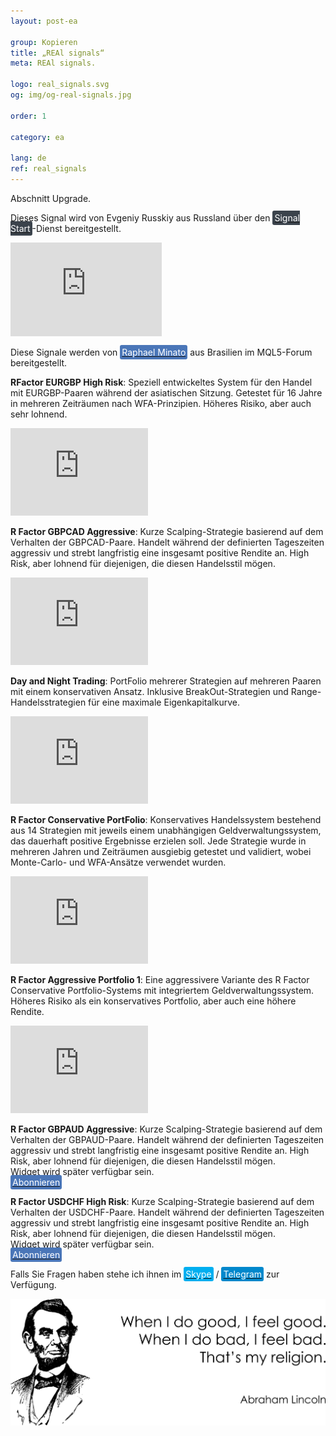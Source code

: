 ```yaml
---
layout: post-ea

group: Kopieren
title: „REAl signals“
meta: REAl signals.

logo: real_signals.svg
og: img/og-real-signals.jpg

order: 1

category: ea

lang: de
ref: real_signals
---
```


Abschnitt Upgrade.

Dieses Signal wird von Evgeniy Russkiy aus Russland über den <a href="https://www.signalstart.com/analysis/real-signal/50865" target="_blank"><span style="background-color:#3b434c; color:white; padding:3px; border-radius: 3px">Signal Start</span></a>-Dienst bereitgestellt.  
<iframe frameborder="0" width="242" height="150" src="https://www.signalstart.com/de/widgets/1/50865?colors=578EBE,FFFFFF,004782"></iframe>

Diese Signale werden von <a href="https://www.mql5.com/de/users/johnmacknamara" target="_blank"><span style="background-color:#4a76b8; color:white; padding:3px; border-radius: 3px">Raphael Minato</span></a> aus Brasilien im MQL5-Forum bereitgestellt.

**RFactor EURGBP High Risk**: Speziell entwickeltes System für den Handel mit EURGBP-Paaren während der asiatischen Sitzung. Getestet für 16 Jahre in mehreren Zeiträumen nach WFA-Prinzipien. Höheres Risiko, aber auch sehr lohnend.  
<iframe frameborder="0" width="220" height="140" src="https://www.mql5.com/de/signals/widget/signal/3ps8"></iframe>

**R Factor GBPCAD Aggressive**: Kurze Scalping-Strategie basierend auf dem Verhalten der GBPCAD-Paare. Handelt während der definierten Tageszeiten aggressiv und strebt langfristig eine insgesamt positive Rendite an. High Risk, aber lohnend für diejenigen, die diesen Handelsstil mögen.  
<iframe frameborder="0" width="220" height="140" src="https://www.mql5.com/de/signals/widget/signal/3qz7"></iframe>

**Day and Night Trading**: PortFolio mehrerer Strategien auf mehreren Paaren mit einem konservativen Ansatz. Inklusive BreakOut-Strategien und Range-Handelsstrategien für eine maximale Eigenkapitalkurve.  
<iframe frameborder="0" width="220" height="140" src="https://www.mql5.com/de/signals/widget/signal/3ps9"></iframe>

**R Factor Conservative PortFolio**: Konservatives Handelssystem bestehend aus 14 Strategien mit jeweils einem unabhängigen Geldverwaltungssystem, das dauerhaft positive Ergebnisse erzielen soll. Jede Strategie wurde in mehreren Jahren und Zeiträumen ausgiebig getestet und validiert, wobei Monte-Carlo- und WFA-Ansätze verwendet wurden.  
<iframe frameborder="0" width="220" height="140" src="https://www.mql5.com/de/signals/widget/signal/3psa"></iframe>

**R Factor Aggressive Portfolio 1**: Eine aggressivere Variante des R Factor Conservative Portfolio-Systems mit integriertem Geldverwaltungssystem. Höheres Risiko als ein konservatives Portfolio, aber auch eine höhere Rendite.    
<iframe frameborder="0" width="220" height="140" src="https://www.mql5.com/de/signals/widget/signal/3psb"></iframe>

**R Factor GBPAUD Aggressive**: Kurze Scalping-Strategie basierend auf dem Verhalten der GBPAUD-Paare. Handelt während der definierten Tageszeiten aggressiv und strebt langfristig eine insgesamt positive Rendite an. High Risk, aber lohnend für diejenigen, die diesen Handelsstil mögen.  
Widget wird später verfügbar sein.  
<a href="https://www.mql5.com/de/signals/477486" target="_blank"><span style="background-color:#4a76b8; color:white; padding:3px; border-radius: 3px">Abonnieren</span></a>

**R Factor USDCHF High Risk**: Kurze Scalping-Strategie basierend auf dem Verhalten der USDCHF-Paare. Handelt während der definierten Tageszeiten aggressiv und strebt langfristig eine insgesamt positive Rendite an. High Risk, aber lohnend für diejenigen, die diesen Handelsstil mögen.  
Widget wird später verfügbar sein.  
<a href="https://www.mql5.com/de/signals/530561" target="_blank"><span style="background-color:#4a76b8; color:white; padding:3px; border-radius: 3px">Abonnieren</span></a>


Falls Sie Fragen haben stehe ich ihnen im <a href="skype:chutkoy89?call" target="_blank"><span style="background-color:#00aff0; color:white; padding:3px; border-radius: 3px">Skype</span></a> / <a href="https://t.me/chutkoy" target="_blank"><span style="background-color:#0088cc; color:white; padding:3px; border-radius: 3px">Telegram</span></a> zur Verfügung.

<a data-fancybox="gallery" href="/img/programming/Lincoln.png"><img src="/img/programming/Lincoln.png" alt=""></a>
